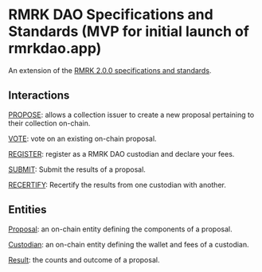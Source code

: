 # RMRK DAO Specifications and Standards (MVP for initial launch of rmrkdao.app)
An extension of the [RMRK 2.0.0 specifications and standards](https://github.com/rmrk-team/rmrk-spec#extending-the-standard).

## Interactions
[PROPOSE](./interactions/PROPOSE.md): allows a collection issuer to create a new proposal pertaining to their collection on-chain.

[VOTE](./interactions/VOTE.md): vote on an existing on-chain proposal.

[REGISTER](./interactions/REGISTER.md): register as a RMRK DAO custodian and declare your fees.

[SUBMIT](./interactions/SUBMIT.md): Submit the results of a proposal.

[RECERTIFY](./interactions/RECERTIFY.md): Recertify the results from one custodian with another.

## Entities
[Proposal](./entities/proposal.md): an on-chain entity defining the components of a proposal.

[Custodian](./entities/custodian.md): an on-chain entity defining the wallet and fees of a custodian.

[Result](./entities/result.md): the counts and outcome of a proposal.
